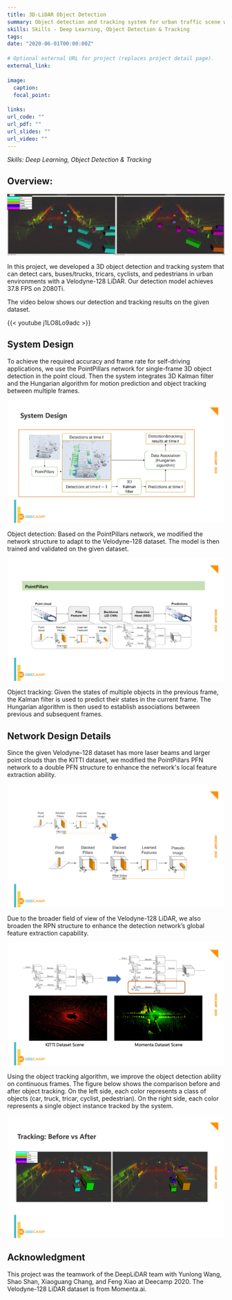 ```yaml
---
title: 3D-LiDAR Object Detection
summary: Object detection and tracking system for urban traffic scene with Velodyne-128.
skills: Skills - Deep Learning, Object Detection & Tracking
tags:
date: "2020-06-01T00:00:00Z"

# Optional external URL for project (replaces project detail page).
external_link:

image:
  caption:
  focal_point:

links:
url_code: ""
url_pdf: ""
url_slides: ""
url_video: ""
---
```


*Skills: Deep Learning, Object Detection & Tracking*

## Overview:

![side-by-side](./side-by-side.gif "side-by-side")

In this project, we developed a 3D object detection and tracking system that can detect cars, buses/trucks, tricars, cyclists, and pedestrians in urban environments with a Velodyne-128 LiDAR. Our detection model achieves 37.8 FPS on 2080Ti.

The video below shows our detection and tracking results on the given dataset.


{{< youtube j1LO8Lo9adc >}}

## System Design

To achieve the required accuracy and frame rate for self-driving applications, we use the PointPillars network for single-frame 3D object detection in the point cloud. Then the system integrates 3D Kalman filter and the Hungarian algorithm for motion prediction and object tracking between multiple frames.

![system-design](./system-design.jpg "system-design")


Object detection: Based on the PointPillars network, we modified the network structure to adapt to the Velodyne-128 dataset. The model is then trained and validated on the given dataset.

![PointPillars](./PointPillars.jpg "PointPillars")

Object tracking: Given the states of multiple objects in the previous frame, the Kalman filter is used to predict their states in the current frame. The Hungarian algorithm is then used to establish associations between previous and subsequent frames.

## Network Design Details

Since the given Velodyne-128 dataset has more laser beams and larger point clouds than the KITTI dataset, we modified the PointPillars PFN network to a double PFN structure to enhance the network's local feature extraction ability. 

![double-PFN](./double-PFN.jpg "double-PFN")

Due to the broader field of view of the Velodyne-128 LiDAR, we also broaden the RPN structure to enhance the detection network’s global feature extraction capability. 

![RPN](./RPN.jpg "RPN")

Using the object tracking algorithm, we improve the object detection ability on continuous frames. The figure below shows the comparison before and after object tracking. On the left side, each color represents a class of objects (car, truck, tricar, cyclist, pedestrian). On the right side, each color represents a single object instance tracked by the system.

![tracking](./tracking.jpg "tracking")


## Acknowledgment

This project was the teamwork of the DeepLiDAR team with Yunlong Wang, Shao Shan, Xiaoguang Chang, and Feng Xiao at Deecamp 2020. The Velodyne-128 LiDAR dataset is from Momenta.ai.